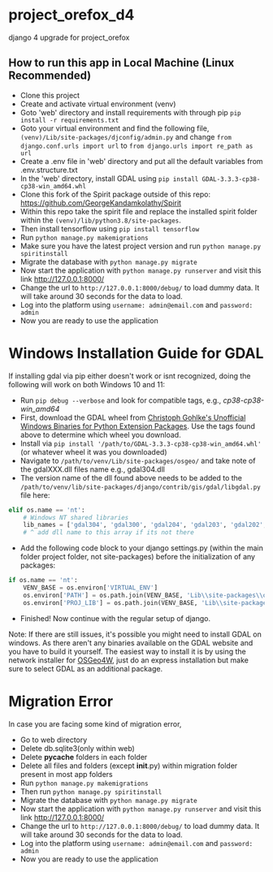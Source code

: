 # project_orefox_d4
django 4 upgrade for project_orefox

## How to run this app in Local Machine (Linux Recommended)  
- Clone this project
- Create and activate virtual environment (venv)
- Goto 'web' directory and install requirements with through pip ```pip install -r requirements.txt```
- Goto your virtual environment and find the following file, `(venv)/Lib/site-packages/djconfig/admin.py` and change `from django.conf.urls import url` to `from django.urls import re_path as url`
- Create a .env file in 'web' directory and put all the default variables from .env.structure.txt
- In the 'web' directory, install GDAL using `pip install GDAL-3.3.3-cp38-cp38-win_amd64.whl`
- Clone this fork of the Spirit package outside of this repo: https://github.com/GeorgeKandamkolathy/Spirit
- Within this repo take the spirit file and replace the installed spirit folder within the `(venv)/lib/python3.8/site-packages`.
- Then install tensorflow using `pip install tensorflow`
- Run `python manage.py makemigrations`
- Make sure you have the latest project version and run `python manage.py spiritinstall`
- Migrate the database with `python manage.py migrate`
- Now start the application with `python manage.py runserver` and visit this link http://127.0.0.1:8000/
- Change the url to `http://127.0.0.1:8000/debug/` to load dummy data. It will take around 30 seconds for the data to load.
- Log into the platform using `username: admin@email.com` and `password: admin`
- Now you are ready to use the application

# Windows Installation Guide for GDAL
If installing gdal via pip either doesn't work or isnt recognized, doing the following will work on both Windows 10 and 11:

- Run `pip debug --verbose`  and look for compatible tags, e.g., *cp38-cp38-win_amd64*
- First, download the GDAL wheel from [Christoph Gohlke's Unofficial Windows Binaries for Python Extension Packages](https://www.lfd.uci.edu/~gohlke/pythonlibs/#gdal). Use the tags found above to determine which wheel you download.
- Install via `pip install '/path/to/GDAL-3.3.3‑cp38-cp38-win_amd64.whl'` (or whatever wheel it was you downloaded)
- Navigate to `/path/to/venv/Lib/site-packages/osgeo/` and take note of the gdalXXX.dll files name e.g., gdal304.dll
- The version name of the dll found above needs to be added to the `/path/to/venv/lib/site-packages/django/contrib/gis/gdal/libgdal.py` file here:
```python
elif os.name == 'nt':
    # Windows NT shared libraries
    lib_names = ['gdal304', 'gdal300', 'gdal204', 'gdal203', 'gdal202', 'gdal201', 'gdal20']
	# ^ add dll name to this array if its not there
```
- Add the following code block to your django settings.py (within the main folder project folder, not site-packages) before the initialization of any packages:
```python
if os.name == 'nt':
    VENV_BASE = os.environ['VIRTUAL_ENV']
    os.environ['PATH'] = os.path.join(VENV_BASE, 'Lib\\site-packages\\osgeo') + ';' + os.environ['PATH']
    os.environ['PROJ_LIB'] = os.path.join(VENV_BASE, 'Lib\\site-packages\\osgeo\\data\\proj') + ';' + os.environ['PATH']
```
- Finished! Now continue with the regular setup of django.

Note: If there are still issues, it's possible you might need to install GDAL on windows. As there aren't any binaries available on the GDAL website and you have to build it yourself. The easiest way to install it is by using the network installer for [OSGeo4W](https://trac.osgeo.org/osgeo4w/), just do an express installation but make sure to select GDAL as an additional package.

# Migration Error

In case you are facing some kind of migration error, 
- Go to web directory
- Delete db.sqlite3(only within web)
- Delete __pycache__ folders in each folder
- Delete all files and folders (except __init__.py) within migration folder present in most app folders 
- Run `python manage.py makemigrations`
- Then run `python manage.py spiritinstall`
- Migrate the database with `python manage.py migrate`
- Now start the application with `python manage.py runserver` and visit this link http://127.0.0.1:8000/
- Change the url to `http://127.0.0.1:8000/debug/` to load dummy data. It will take around 30 seconds for the data to load.
- Log into the platform using `username: admin@email.com` and `password: admin`
- Now you are ready to use the application